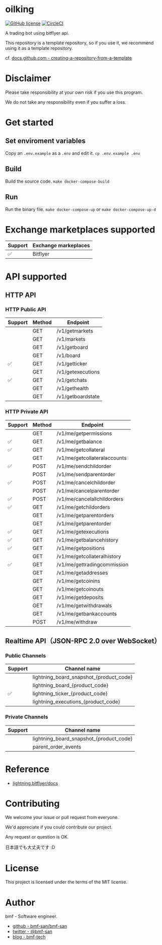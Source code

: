 # oilking
[![GitHub license](https://img.shields.io/github/license/bmf-san/oilking)](https://github.com/bmf-san/oilking/blob/master/LICENSE)
[![CircleCI](https://circleci.com/gh/bmf-san/oilking/tree/master.svg?style=svg)](https://circleci.com/gh/bmf-san/oilking/tree/master)

A trading bot using bitflyer api.

This repository is a template repository, so if you use it, we recommend using it as a template repository.

cf. [docs.github.com - creating-a-repository-from-a-template](https://docs.github.com/en/free-pro-team@latest/github/creating-cloning-and-archiving-repositories/creating-a-repository-from-a-template#creating-a-repository-from-a-template)

# Disclaimer
Please take responsibility at your own risk if you use this program. 

We do not take any responsibility even if you suffer a loss.

# Get started
## Set enviroment variables
Copy an `.env.example` as a `.env` and edit it.
`cp .env.example .env`

## Build
Build the source code.
`make docker-compose-build`

## Run
Run the binary file.
`make docker-compose-up` or `make docker-compose-up-d`

# Exchange marketplaces supported
|      Support       | Exchange markeplaces |
| ------------------ | -------------------- |
| :white_check_mark: | Bitflyer             |

# API supported
## HTTP API
### HTTP Public API
|      Support       | Method |     Endpoint      |
| ------------------ | ------ | ----------------- |
|                    | GET    | /v1/getmarkets    |
|                    | GET    | /v1/markets       |
|                    | GET    | /v1/getboard      |
|                    | GET    | /v1/board         |
| :white_check_mark: | GET    | /v1/getticker     |
|                    | GET    | /v1/getexecutions |
| :white_check_mark: | GET    | /v1/getchats      |
|                    | GET    | /v1/gethealth     |
|                    | GET    | /v1/getboardstate |

### HTTP Private API
|      Support       | Method |           Endpoint           |
| ------------------ | ------ | ---------------------------- |
|                    | GET    | /v1/me/getpermissions        |
| :white_check_mark: | GET    | /v1/me/getbalance            |
| :white_check_mark: | GET    | /v1/me/getcollateral         |
|                    | GET    | /v1/me/getcollateralaccounts |
| :white_check_mark: | POST   | /v1/me/sendchildorder        |
|                    | POST   | /v1/me/sendparentorder       |
| :white_check_mark: | POST   | /v1/me/cancelchildorder      |
|                    | POST   | /v1/me/cancelparentorder     |
| :white_check_mark: | POST   | /v1/me/cancelallchildorders  |
| :white_check_mark: | GET    | /v1/me/getchildorders        |
|                    | GET    | /v1/me/getparentorders       |
|                    | GET    | /v1/me/getparentorder        |
| :white_check_mark: | GET    | /v1/me/getexecutions         |
| :white_check_mark: | GET    | /v1/me/getbalancehistory     |
| :white_check_mark: | GET    | /v1/me/getpositions          |
|                    | GET    | /v1/me/getcollateralhistory  |
| :white_check_mark: | GET    | /v1/me/gettradingcommission  |
|                    | GET    | /v1/me/getaddresses          |
|                    | GET    | /v1/me/getcoinins            |
|                    | GET    | /v1/me/getcoinouts           |
|                    | GET    | /v1/me/getdeposits           |
|                    | GET    | /v1/me/getwithdrawals        |
|                    | GET    | /v1/me/getbankaccounts       |
|                    | POST   | /v1/me/withdraw              |

## Realtime API（JSON-RPC 2.0 over WebSocket）
### Public Channels
|      Support       |              Channel name               |
| ------------------ | --------------------------------------- |
|                    | lightning_board_snapshot_{product_code} |
|                    | lightning_board_{product_code}          |
| :white_check_mark: | lightning_ticker_{product_code}         |
|                    | lightning_executions_{product_code}     |


### Private Channels
| Support |              Channel name               |
| ------- | --------------------------------------- |
|         | lightning_board_snapshot_{product_code} |
|         | parent_order_events                     |

# Reference
- [lightning.bitflyer/docs](https://lightning.bitflyer.com/docs)

# Contributing
We welcome your issue or pull request from everyone.

We'd appreciate if you could contribute our project.

Any request or question is OK.

日本語でも大丈夫です :D

# License
This project is licensed under the terms of the MIT license.

# Author
bmf - Software engineer.

- [github - bmf-san/bmf-san](https://github.com/bmf-san/bmf-san)
- [twitter - @bmf-san](https://twitter.com/bmf_san)
- [blog - bmf-tech](http://bmf-tech.com/)
